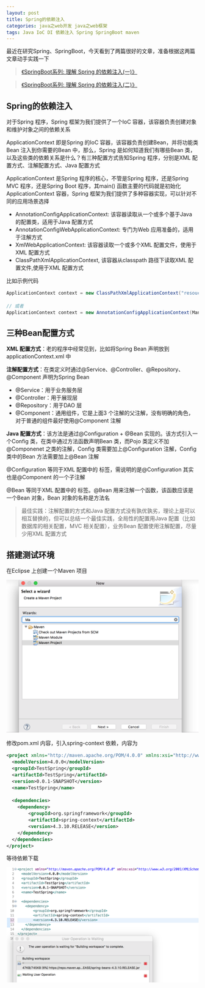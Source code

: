 ```yaml
---
layout: post
title: Spring的依赖注入
categories: java之web开发 java之web框架 
tags: Java IoC DI 依赖注入 Spring SpringBoot maven
---
```


最近在研究Spring、SpringBoot，今天看到了两篇很好的文章，准备根据这两篇文章动手实践一下

>[《SpringBoot系列: 理解 Spring 的依赖注入(一)》](https://www.cnblogs.com/harrychinese/p/spring_ioc.html)

>[《SpringBoot系列: 理解 Spring 的依赖注入(二)》](https://www.cnblogs.com/harrychinese/p/spring_ioc2.html)

## Spring的依赖注入

对于Spring 程序，Spring 框架为我们提供了一个IoC 容器，该容器负责创建对象和维护对象之间的依赖关系

ApplicationContext 即是Spring 的IoC 容器，该容器负责创建Bean，并将功能类Bean 注入到你需要的Bean 中，那么，Spring 是如何知道我们有哪些Bean 类，以及这些类的依赖关系是什么？有三种配置方式告知Spring 程序，分别是XML 配置方式、注解配置方式、Java 配置方式

ApplicationContext 是Spring 程序的核心，不管是Spring 程序，还是Spring MVC 程序，还是Spring Boot 程序，其main() 函数主要的代码就是初始化ApplicationContext 容器，Spring 框架为我们提供了多种容器实现，可以针对不同的应用场景选择

* AnnotationConfigApplicationContext: 该容器读取从一个或多个基于Java 的配置类，适用于Java 配置方式
* AnnotationConfigWebApplicationContext: 专门为Web 应用准备的，适用于注解方式
* XmlWebApplicationContext: 该容器读取一个或多个XML 配置文件，使用于XML 配置方式
* ClassPathXmlApplicationContext, 该容器从classpath 路径下读取XML 配置文件,使用于XML 配置方式

比如示例代码

```java
ApplicationContext context = new ClassPathXmlApplicationContext("resouces/applicationContext.xml");

// 或者
ApplicationContext context = new AnnotationConfigApplicationContext(ManConfig.class);
```

## 三种Bean配置方式

**XML 配置方式**：老的程序中经常见到，比如将Spring Bean 声明放到applicationContext.xml 中

**注解配置方式**：在类定义时通过@Service、@Controller、@Repository、@Component 声明为Spring Bean

* @Service：用于业务服务层
* @Controller：用于展现层
* @Repository：用于DAO 层
* @Component：通用组件，它是上面3 个注解的父注解，没有明确的角色，对于普通的组件最好使用@Component 注解

**Java 配置方式**：该方法是通过@Configuration + @Bean 实现的。该方式引入一个Config 类，在类中通过方法函数声明Bean 类，而Pojo 类定义不加@Componenet 之类的注解，Config 类需要加上@Configuration 注解，Config 类中的Bean 方法需要加上@Bean 注解

@Configuration 等同于XML 配置中的<beans></beans> 标签，需说明的是@Configuration 其实也是@Component 的一个子注解

@Bean 等同于XML 配置中的<bean></bean> 标签。@Bean 用来注解一个函数，该函数应该是一个Bean 对象，Bean 对象的名称是方法名

>最佳实践：注解配置的方式和Java 配置方式没有孰优孰劣，理论上是可以相互替换的，但可以总结一个最佳实践，全局性的配置用Java 配置（比如数据库的相关配置，MVC 相关配置），业务Bean 配置使用注解配置，尽量少用XML 配置方式

## 搭建测试环境

在Eclipse 上创建一个Maven 项目

![](../media/image/2018-12-06/01.png)

修改pom.xml 内容，引入spring-context 依赖，内容为

```xml
<project xmlns="http://maven.apache.org/POM/4.0.0" xmlns:xsi="http://www.w3.org/2001/XMLSchema-instance" xsi:schemaLocation="http://maven.apache.org/POM/4.0.0 http://maven.apache.org/xsd/maven-4.0.0.xsd">
  <modelVersion>4.0.0</modelVersion>
  <groupId>TestSpring</groupId>
  <artifactId>TestSpring</artifactId>
  <version>0.0.1-SNAPSHOT</version>
  <name>TestSpring</name>
  
  <dependencies>
    <dependency>
        <groupId>org.springframework</groupId>
        <artifactId>spring-context</artifactId>
        <version>4.3.10.RELEASE</version>
    </dependency>
  </dependencies>
</project>
```

等待依赖下载

![](../media/image/2018-12-06/02.png)

